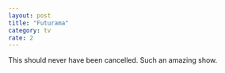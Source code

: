 ```yaml
---
layout: post
title: "Futurama"
category: tv
rate: 2
---
```


This should never have been cancelled. Such an amazing show.
